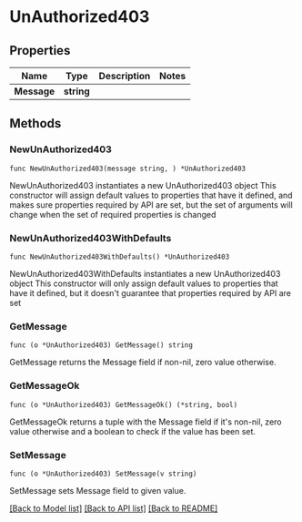 # UnAuthorized403

## Properties

Name | Type | Description | Notes
------------ | ------------- | ------------- | -------------
**Message** | **string** |  | 

## Methods

### NewUnAuthorized403

`func NewUnAuthorized403(message string, ) *UnAuthorized403`

NewUnAuthorized403 instantiates a new UnAuthorized403 object
This constructor will assign default values to properties that have it defined,
and makes sure properties required by API are set, but the set of arguments
will change when the set of required properties is changed

### NewUnAuthorized403WithDefaults

`func NewUnAuthorized403WithDefaults() *UnAuthorized403`

NewUnAuthorized403WithDefaults instantiates a new UnAuthorized403 object
This constructor will only assign default values to properties that have it defined,
but it doesn't guarantee that properties required by API are set

### GetMessage

`func (o *UnAuthorized403) GetMessage() string`

GetMessage returns the Message field if non-nil, zero value otherwise.

### GetMessageOk

`func (o *UnAuthorized403) GetMessageOk() (*string, bool)`

GetMessageOk returns a tuple with the Message field if it's non-nil, zero value otherwise
and a boolean to check if the value has been set.

### SetMessage

`func (o *UnAuthorized403) SetMessage(v string)`

SetMessage sets Message field to given value.



[[Back to Model list]](../README.md#documentation-for-models) [[Back to API list]](../README.md#documentation-for-api-endpoints) [[Back to README]](../README.md)


